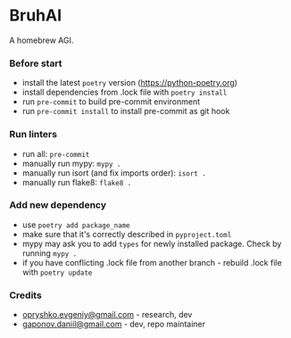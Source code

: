 # BruhAI

A homebrew AGI.

### Before start
* install the latest `poetry` version (https://python-poetry.org)
* install dependencies from .lock file with `poetry install`
* run `pre-commit` to build pre-commit environment
* run `pre-commit install` to install pre-commit as git hook

### Run linters
* run all: `pre-commit`
* manually run mypy: `mypy .`
* manually run isort (and fix imports order): `isort .`
* manually run flake8: `flake8 .`

### Add new dependency
* use `poetry add package_name`
* make sure that it's correctly described in `pyproject.toml`
* mypy may ask you to add `types` for newly installed package. Check by running `mypy .`
* if you have conflicting .lock file from another branch - rebuild .lock file with `poetry update`

### Credits
* opryshko.evgeniy@gmail.com - research, dev
* gaponov.daniil@gmail.com - dev, repo maintainer

